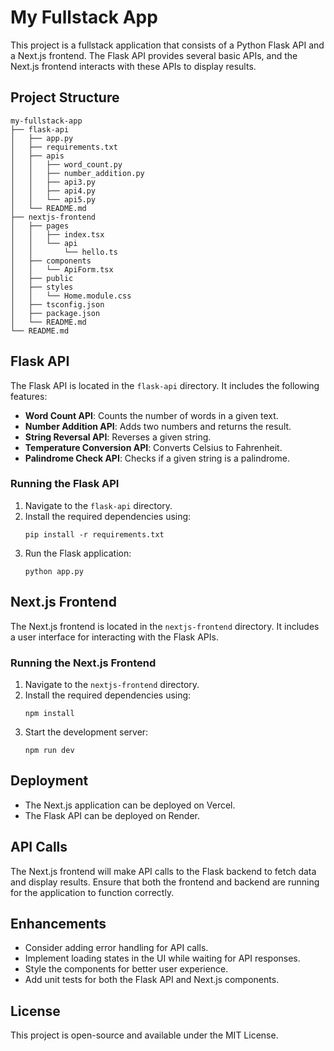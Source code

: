 # My Fullstack App

This project is a fullstack application that consists of a Python Flask API and a Next.js frontend. The Flask API provides several basic APIs, and the Next.js frontend interacts with these APIs to display results.

## Project Structure

```
my-fullstack-app
├── flask-api
│   ├── app.py
│   ├── requirements.txt
│   ├── apis
│   │   ├── word_count.py
│   │   ├── number_addition.py
│   │   ├── api3.py
│   │   ├── api4.py
│   │   └── api5.py
│   └── README.md
├── nextjs-frontend
│   ├── pages
│   │   ├── index.tsx
│   │   └── api
│   │       └── hello.ts
│   ├── components
│   │   └── ApiForm.tsx
│   ├── public
│   ├── styles
│   │   └── Home.module.css
│   ├── tsconfig.json
│   ├── package.json
│   └── README.md
└── README.md
```

## Flask API

The Flask API is located in the `flask-api` directory. It includes the following features:

- **Word Count API**: Counts the number of words in a given text.
- **Number Addition API**: Adds two numbers and returns the result.
- **String Reversal API**: Reverses a given string.
- **Temperature Conversion API**: Converts Celsius to Fahrenheit.
- **Palindrome Check API**: Checks if a given string is a palindrome.

### Running the Flask API

1. Navigate to the `flask-api` directory.
2. Install the required dependencies using:
   ```
   pip install -r requirements.txt
   ```
3. Run the Flask application:
   ```
   python app.py
   ```

## Next.js Frontend

The Next.js frontend is located in the `nextjs-frontend` directory. It includes a user interface for interacting with the Flask APIs.

### Running the Next.js Frontend

1. Navigate to the `nextjs-frontend` directory.
2. Install the required dependencies using:
   ```
   npm install
   ```
3. Start the development server:
   ```
   npm run dev
   ```

## Deployment

- The Next.js application can be deployed on Vercel.
- The Flask API can be deployed on Render.

## API Calls

The Next.js frontend will make API calls to the Flask backend to fetch data and display results. Ensure that both the frontend and backend are running for the application to function correctly.

## Enhancements

- Consider adding error handling for API calls.
- Implement loading states in the UI while waiting for API responses.
- Style the components for better user experience.
- Add unit tests for both the Flask API and Next.js components.

## License

This project is open-source and available under the MIT License.